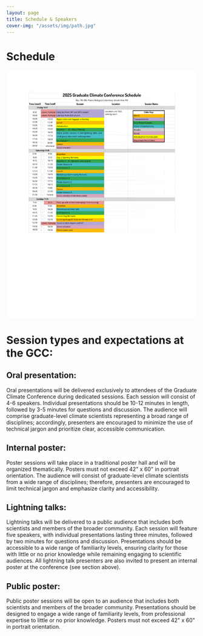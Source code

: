 ```yaml
---
layout: page
title: Schedule & Speakers
cover-img: "/assets/img/path.jpg"
---
```


# Schedule

<img src="/assets/img/GCC_schedule.png" alt="Conference schedule">

<!--[Abstracts](https://graduateclimateconference.github.io/pdf/GCC2024_abstracts.pdf)-->

# Session types and expectations at the GCC:
## Oral presentation: 
Oral presentations will be delivered exclusively to attendees of the Graduate Climate Conference during dedicated sessions. Each session will consist of 4-6 speakers. Individual presentations should be 10-12 minutes in length, followed by 3-5 minutes for questions and discussion. The audience will comprise graduate-level climate scientists representing a broad range of disciplines; accordingly, presenters are encouraged to minimize the use of technical jargon and prioritize clear, accessible communication.

## Internal poster: 
Poster sessions will take place in a traditional poster hall and will be organized thematically. Posters must not exceed 42" x 60" in portrait orientation. The audience will consist of graduate-level climate scientists from a wide range of disciplines; therefore, presenters are encouraged to limit technical jargon and emphasize clarity and accessibility.

## Lightning talks: 
Lightning talks will be delivered to a public audience that includes both scientists and members of the broader community. Each session will feature five speakers, with individual presentations lasting three minutes, followed by two minutes for questions and discussion. Presentations should be accessible to a wide range of familiarity levels, ensuring clarity for those with little or no prior knowledge while remaining engaging to scientific audiences. All lightning talk presenters are also invited to present an internal poster at the conference (see section above).

## Public poster: 
Public poster sessions will be open to an audience that includes both scientists and members of the broader community. Presentations should be designed to engage a wide range of familiarity levels, from professional expertise to little or no prior knowledge. Posters must not exceed 42" x 60" in portrait orientation.

<!--# Keynote Speakers
<img src="/assets/img/GCC_schedule.png" alt="Conference schedule">

# Oral Presentations

[Abstracts](https://graduateclimateconference.github.io/pdf/GCC2024_abstracts.pdf)

As a reminder, your talk should be aimed at a general audience, as there will be graduate students from a range of disciplines and backgrounds attending.

Please keep your oral presentation between 10-12 minutes long. We have a tight schedule, so at 12 minutes we will ask that you wrap up your talk. There will be a panel discussion after your session, during which participants will be able to ask questions. 

#### Poster Presentations
Your poster should be a maximum of 60” x 40” (1.5 m x 1 m). We do not have printers at Pack Forest, so you must print your poster prior to arriving. --> 

